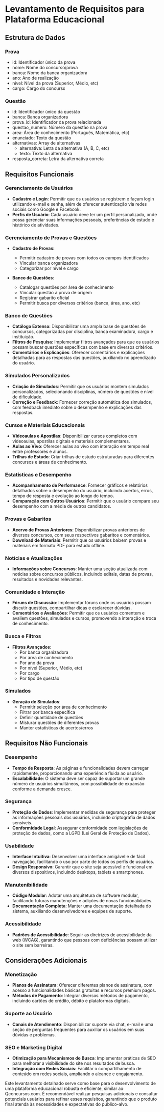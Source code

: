 # Levantamento de Requisitos para Plataforma Educacional

## Estrutura de Dados

### Prova
- id: Identificador único da prova
- nome: Nome do concurso/prova
- banca: Nome da banca organizadora
- ano: Ano de realização
- nivel: Nível da prova (Superior, Médio, etc)
- cargo: Cargo do concurso

### Questão
- id: Identificador único da questão
- banca: Banca organizadora
- prova_id: Identificador da prova relacionada
- questao_numero: Número da questão na prova
- area: Área de conhecimento (Português, Matemática, etc)
- enunciado: Texto da questão
- alternativas: Array de alternativas
  - alternativa: Letra da alternativa (A, B, C, etc)
  - texto: Texto da alternativa
- resposta_correta: Letra da alternativa correta

## Requisitos Funcionais

### Gerenciamento de Usuários

- **Cadastro e Login**: Permitir que os usuários se registrem e façam login utilizando e-mail e senha, além de oferecer autenticação via redes sociais como Google e Facebook.
- **Perfis de Usuário**: Cada usuário deve ter um perfil personalizado, onde possa gerenciar suas informações pessoais, preferências de estudo e histórico de atividades.

### Gerenciamento de Provas e Questões

- **Cadastro de Provas**: 
  - Permitir cadastro de provas com todos os campos identificados
  - Vincular banca organizadora
  - Categorizar por nível e cargo

- **Banco de Questões**:
  - Catalogar questões por área de conhecimento
  - Vincular questão à prova de origem
  - Registrar gabarito oficial
  - Permitir busca por diversos critérios (banca, área, ano, etc)

### Banco de Questões

- **Catálogo Extenso**: Disponibilizar uma ampla base de questões de concursos, categorizadas por disciplina, banca examinadora, cargo e instituição.
- **Filtros de Pesquisa**: Implementar filtros avançados para que os usuários possam buscar questões específicas com base em diversos critérios.
- **Comentários e Explicações**: Oferecer comentários e explicações detalhadas para as respostas das questões, auxiliando no aprendizado do usuário.

### Simulados Personalizados

- **Criação de Simulados**: Permitir que os usuários montem simulados personalizados, selecionando disciplinas, número de questões e nível de dificuldade.
- **Correção e Feedback**: Fornecer correção automática dos simulados, com feedback imediato sobre o desempenho e explicações das respostas.

### Cursos e Materiais Educacionais

- **Videoaulas e Apostilas**: Disponibilizar cursos completos com videoaulas, apostilas digitais e materiais complementares.
- **Aulas ao Vivo**: Oferecer aulas ao vivo com interação em tempo real entre professores e alunos.
- **Trilhas de Estudo**: Criar trilhas de estudo estruturadas para diferentes concursos e áreas de conhecimento.

### Estatísticas e Desempenho

- **Acompanhamento de Performance**: Fornecer gráficos e relatórios detalhados sobre o desempenho do usuário, incluindo acertos, erros, tempo de resposta e evolução ao longo do tempo.
- **Comparação com Outros Usuários**: Permitir que o usuário compare seu desempenho com a média de outros candidatos.

### Provas e Gabaritos

- **Acervo de Provas Anteriores**: Disponibilizar provas anteriores de diversos concursos, com seus respectivos gabaritos e comentários.
- **Download de Materiais**: Permitir que os usuários baixem provas e materiais em formato PDF para estudo offline.

### Notícias e Atualizações

- **Informações sobre Concursos**: Manter uma seção atualizada com notícias sobre concursos públicos, incluindo editais, datas de provas, resultados e novidades relevantes.

### Comunidade e Interação

- **Fóruns de Discussão**: Implementar fóruns onde os usuários possam discutir questões, compartilhar dicas e esclarecer dúvidas.
- **Comentários e Avaliações**: Permitir que os usuários comentem e avaliem questões, simulados e cursos, promovendo a interação e troca de conhecimento.

### Busca e Filtros

- **Filtros Avançados**:
  - Por banca organizadora
  - Por área de conhecimento
  - Por ano da prova
  - Por nível (Superior, Médio, etc)
  - Por cargo
  - Por tipo de questão

### Simulados

- **Geração de Simulados**:
  - Permitir seleção por área de conhecimento
  - Filtrar por banca específica
  - Definir quantidade de questões
  - Misturar questões de diferentes provas
  - Manter estatísticas de acertos/erros

## Requisitos Não Funcionais

### Desempenho

- **Tempo de Resposta**: As páginas e funcionalidades devem carregar rapidamente, proporcionando uma experiência fluida ao usuário.
- **Escalabilidade**: O sistema deve ser capaz de suportar um grande número de usuários simultâneos, com possibilidade de expansão conforme a demanda cresce.

### Segurança

- **Proteção de Dados**: Implementar medidas de segurança para proteger as informações pessoais dos usuários, incluindo criptografia de dados sensíveis.
- **Conformidade Legal**: Assegurar conformidade com legislações de proteção de dados, como a LGPD (Lei Geral de Proteção de Dados).

### Usabilidade

- **Interface Intuitiva**: Desenvolver uma interface amigável e de fácil navegação, facilitando o uso por parte de todos os perfis de usuários.
- **Design Responsivo**: Garantir que o site seja acessível e funcional em diversos dispositivos, incluindo desktops, tablets e smartphones.

### Manutenibilidade

- **Código Modular**: Adotar uma arquitetura de software modular, facilitando futuras manutenções e adições de novas funcionalidades.
- **Documentação Completa**: Manter uma documentação detalhada do sistema, auxiliando desenvolvedores e equipes de suporte.

### Acessibilidade

- **Padrões de Acessibilidade**: Seguir as diretrizes de acessibilidade da web (WCAG), garantindo que pessoas com deficiências possam utilizar o site sem barreiras.

## Considerações Adicionais

### Monetização

- **Planos de Assinatura**: Oferecer diferentes planos de assinatura, com acesso a funcionalidades básicas gratuitas e recursos premium pagos.
- **Métodos de Pagamento**: Integrar diversos métodos de pagamento, incluindo cartões de crédito, débito e plataformas digitais.

### Suporte ao Usuário

- **Canais de Atendimento**: Disponibilizar suporte via chat, e-mail e uma seção de perguntas frequentes para auxiliar os usuários em suas dúvidas e problemas.

### SEO e Marketing Digital

- **Otimização para Mecanismos de Busca**: Implementar práticas de SEO para melhorar a visibilidade do site nos resultados de busca.
- **Integração com Redes Sociais**: Facilitar o compartilhamento de conteúdo em redes sociais, ampliando o alcance e engajamento.

Este levantamento detalhado serve como base para o desenvolvimento de uma plataforma educacional robusta e eficiente, similar ao Qconcursos.com. É recomendável realizar pesquisas adicionais e consultar potenciais usuários para refinar esses requisitos, garantindo que o produto final atenda às necessidades e expectativas do público-alvo.
